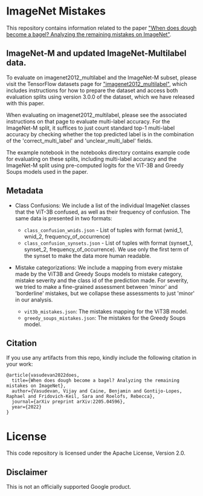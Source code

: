 # ImageNet Mistakes

This repository contains information related to the paper
["When does dough become a bagel? Analyzing the remaining mistakes on
ImageNet"](https://arxiv.org/abs/2205.04596).

## ImageNet-M and updated ImageNet-Multilabel data.

To evaluate on imagenet2012_multilabel and the ImageNet-M subset,
please visit the TensorFlow datasets page for ["imagenet2012_multilabel"](https://www.tensorflow.org/datasets/catalog/imagenet2012_multilabel), which includes instructions for how to prepare the dataset
and access both evaluation splits using version 3.0.0 of the dataset,
which we have released with this paper.

When evaluating on imagenet2012_multilabel, please see the associated
instructions on that page to evaluate multi-label accuracy.  For
the ImageNet-M split, it suffices to just count standard top-1
multi-label accuracy by checking whether the top predicted label is in
the combination of the 'correct_multi_label' and 'unclear_multi_label'
fields.

The example notebook in the notebooks directory contains example code
for evaluating on these splits, including multi-label accuracy and the
ImageNet-M split using pre-computed logits for the ViT-3B and Greedy
Soups models used in the paper.

## Metadata

 - Class Confusions: We include a list of the individual ImageNet classes
 that the ViT-3B confused, as well as their frequency of confusion. The 
 same data is presented in two formats:
   - `class_confusion_wnids.json` - List of tuples with format
    (wnid_1, wnid_2, frequency_of_occurrence)
   - `class_confusion_synsets.json` - List of tuples with format
    (synset_1, synset_2, frequency_of_occurrence). We use only the first
    term of the synset to make the data more human readable.
 
 - Mistake categorizations: We include a mapping from every mistake made by the
ViT3B and Greedy Soups models to mistake category, mistake severity and the
class id of the prediction made.  For severity, we tried to make a fine-grained
assessment between 'minor' and 'borderline' mistakes, but we collapse these
assessments to just 'minor' in our analysis.
   - `vit3b_mistakes.json`: The mistakes mapping for the ViT3B model.
   - `greedy_soups_mistakes.json`: The mistakes for the Greedy Soups model.

## Citation

If you use any artifacts from this repo, kindly include the following citation 
in your work:

```
@article{vasudevan2022does,
  title={When does dough become a bagel? Analyzing the remaining mistakes on ImageNet},
  author={Vasudevan, Vijay and Caine, Benjamin and Gontijo-Lopes, Raphael and Fridovich-Keil, Sara and Roelofs, Rebecca},
  journal={arXiv preprint arXiv:2205.04596},
  year={2022}
}

```

# License

This code repository is licensed under the Apache License, Version 2.0.

## Disclaimer
This is not an officially supported Google product.

